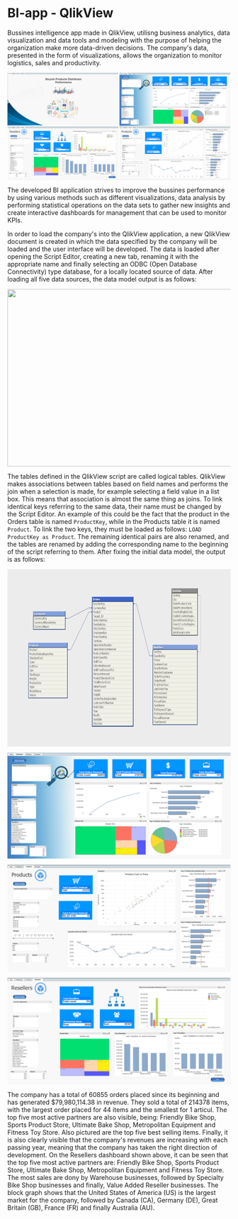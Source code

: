 # BI-app - QlikView
Bussines intelligence app made in QlikView, utilisng business analytics, data visualization and data tools and modeling with the purpose of helping the organization make more data-driven decisions. The company's data, presented in the form of visualizations, allows the organization to monitor logistics, sales and productivity.

<p align="center">
<img align="center" src="https://github.com/PmnAngelov/BI-app/blob/main/imgs/Overall.png" />
</p>


The developed BI application strives to improve the bussines performance by using various methods such as different visualizations, data analysis by performing statistical operations on the data sets to gather new insights and create interactive dashboards for management that can be used to monitor KPIs.

In order to load the company's into the QlikView application, a new QlikView document is created in which the data specified by the company will be loaded and the user interface will be developed. The data is loaded after opening the Script Editor, creating a new tab, renaming it with the appropriate name and finally selecting an ODBC (Open Database Connectivity) type database, for a locally located source of data. After loading all five data sources, the data model output is as follows:

<p align="center">
<img align="center" src="https://github.com/PmnAngelov/BI-app-QlikView/blob/main/imgs/FirstDataModel.PNG" width="800" height="400" />
</p>

The tables defined in the QlikView script are called logical tables. QlikView makes associations between tables based on field names and performs the join when a selection is made, for example selecting a field value in a list box. This means that association is almost the same thing as joins. To link identical keys referring to the same data, their name must be changed by the Script Editor. An example of this could be the fact that the product in the Orders table is named `ProductKey`, while in the Products table it is named `Product`. To link the two keys, they must be loaded as follows: ```LOAD ProductKey as Product```. The remaining identical pairs are also renamed, and the tables are renamed by adding the corresponding name to the beginning of the script referring to them. After fixing the initial data model, the output is as follows:

<p align="center">
<img align="center" src="https://github.com/PmnAngelov/BI-app/blob/main/imgs/Tables.PNG" width="800" height="400" />
</p>


<p align="center">
<img align="center" src="https://github.com/PmnAngelov/BI-app/blob/main/imgs/MainDashboard.PNG " />
</p>


<p align="center">
<img align="center" src="https://github.com/PmnAngelov/BI-app/blob/main/imgs/Products.PNG" />
</p>

<p align="center">
<img align="center" src="https://github.com/PmnAngelov/BI-app/blob/main/imgs/Resellers.PNG" />
</p>


The company has a total of 60855 orders placed since its beginning and has generated $79,980,114.38 in revenue. They sold a total of 214378 items, with the largest order placed for 44 items and the smallest for 1 articul. The top five most active partners are also visible, being: Friendly Bike Shop, Sports Product Store, Ultimate Bake Shop, Metropolitan Equipment and Fitness Toy Store. Also pictured are the top five best selling items. Finally, it is also clearly visible that the company's revenues are increasing with each passing year, meaning that the company has taken the right direction of development. On the Resellers dashboard shown above, it can be seen that the top five most active partners are: Friendly Bike Shop, Sports Product Store, Ultimate Bake Shop, Metropolitan Equipment and Fitness Toy Store. The most sales are dony by Warehouse businesses, followed by Specialty Bike Shop businesses and finally, Value Added Reseller businesses. The block graph shows that the United States of America (US) is the largest market for the company, followed by Canada (CA), Germany (DE), Great Britain (GB), France (FR) and finally Australia (AU).










